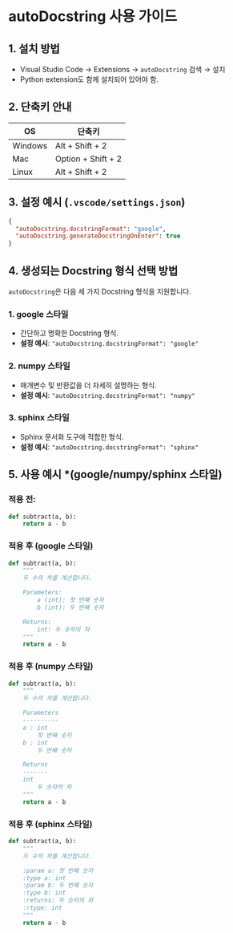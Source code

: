 # autoDocstring 사용 가이드

## 1. 설치 방법
- Visual Studio Code → Extensions → `autoDocstring` 검색 → 설치
- Python extension도 함께 설치되어 있어야 함.

## 2. 단축키 안내
| OS       | 단축키             |
|----------|--------------------|
| Windows  | Alt + Shift + 2    |
| Mac      | Option + Shift + 2 |
| Linux    | Alt + Shift + 2    |

## 3. 설정 예시 (`.vscode/settings.json`)
```json
{
  "autoDocstring.docstringFormat": "google",
  "autoDocstring.generateDocstringOnEnter": true
}
```

## 4. 생성되는 Docstring 형식 선택 방법

`autoDocstring`은 다음 세 가지 Docstring 형식을 지원합니다.

### 1. **google 스타일**
- 간단하고 명확한 Docstring 형식.
- **설정 예시**: `"autoDocstring.docstringFormat": "google"`

### 2. **numpy 스타일**
- 매개변수 및 반환값을 더 자세히 설명하는 형식.
- **설정 예시**: `"autoDocstring.docstringFormat": "numpy"`

### 3. **sphinx 스타일**
- Sphinx 문서화 도구에 적합한 형식.
- **설정 예시**: `"autoDocstring.docstringFormat": "sphinx"`


## 5. 사용 예시 *(google/numpy/sphinx 스타일)
### 적용 전:
```python
def subtract(a, b):
    return a - b
```

### 적용 후 (google 스타일)
```python
def subtract(a, b):
    """
    두 수의 차를 계산합니다.

    Parameters:
        a (int): 첫 번째 숫자
        b (int): 두 번째 숫자

    Returns:
        int: 두 숫자의 차
    """
    return a - b
```

### 적용 후 (numpy 스타일)
```python
def subtract(a, b):
    """
    두 수의 차를 계산합니다.

    Parameters
    ----------
    a : int
        첫 번째 숫자
    b : int
        두 번째 숫자

    Returns
    -------
    int
        두 숫자의 차
    """
    return a - b
```

### 적용 후 (sphinx 스타일)
```python
def subtract(a, b):
    """
    두 수의 차를 계산합니다.

    :param a: 첫 번째 숫자
    :type a: int
    :param b: 두 번째 숫자
    :type b: int
    :returns: 두 숫자의 차
    :rtype: int
    """
    return a - b
```
